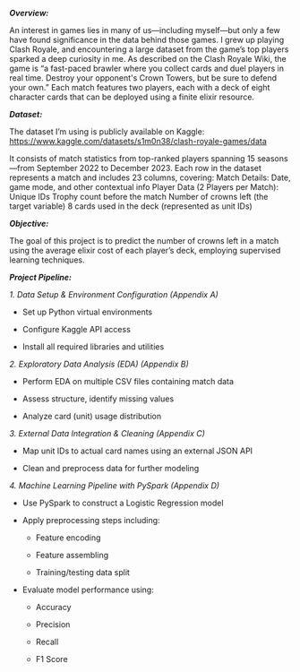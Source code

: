_**Overview:**_

An interest in games lies in many of us—including myself—but only a few have found significance in the data behind those games. I grew up playing Clash Royale, and encountering a large dataset from the game’s top players sparked a deep 
curiosity in me. As described on the Clash Royale Wiki, the game is “a fast-paced brawler where you collect cards and duel players in real time. Destroy your opponent's Crown Towers, but be sure to defend your own.” Each match features two 
players, each with a deck of eight character cards that can be deployed using a finite elixir resource.

_**Dataset:**_

The dataset I’m using is publicly available on Kaggle:
https://www.kaggle.com/datasets/s1m0n38/clash-royale-games/data

It consists of match statistics from top-ranked players spanning 15 seasons—from September 2022 to December 2023. Each row in the dataset represents a match and includes 23 columns, covering:
Match Details: Date, game mode, and other contextual info
Player Data (2 Players per Match):
Unique IDs
Trophy count before the match
Number of crowns left (the target variable)
8 cards used in the deck (represented as unit IDs)

_**Objective:**_

The goal of this project is to predict the number of crowns left in a match using the average elixir cost of each player’s deck, employing supervised learning techniques.

_**Project Pipeline:**_

_1. Data Setup & Environment Configuration (Appendix A)_

- Set up Python virtual environments

- Configure Kaggle API access

- Install all required libraries and utilities

_2. Exploratory Data Analysis (EDA) (Appendix B)_

- Perform EDA on multiple CSV files containing match data

- Assess structure, identify missing values

- Analyze card (unit) usage distribution

_3. External Data Integration & Cleaning (Appendix C)_

- Map unit IDs to actual card names using an external JSON API

- Clean and preprocess data for further modeling

_4. Machine Learning Pipeline with PySpark (Appendix D)_

- Use PySpark to construct a Logistic Regression model

- Apply preprocessing steps including:

  + Feature encoding

  + Feature assembling

  + Training/testing data split

- Evaluate model performance using:

  + Accuracy

  + Precision

  + Recall

  + F1 Score

